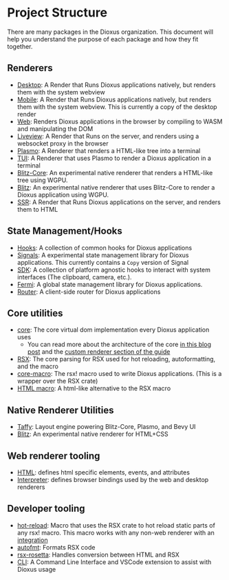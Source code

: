 # Project Structure

There are many packages in the Dioxus organization. This document will help you understand the purpose of each package and how they fit together.

## Renderers

- [Desktop](https://github.com/DioxusLabs/dioxus/tree/main/packages/desktop): A Render that Runs Dioxus applications natively, but renders them with the system webview
- [Mobile](https://github.com/DioxusLabs/dioxus/tree/main/packages/mobile): A Render that Runs Dioxus applications natively, but renders them with the system webview. This is currently a copy of the desktop render
- [Web](https://github.com/DioxusLabs/dioxus/tree/main/packages/Web): Renders Dioxus applications in the browser by compiling to WASM and manipulating the DOM
- [Liveview](https://github.com/DioxusLabs/dioxus/tree/main/packages/liveview): A Render that Runs on the server, and renders using a websocket proxy in the browser
- [Plasmo](https://github.com/DioxusLabs/blitz/tree/master/packages/plasmo): A Renderer that renders a HTML-like tree into a terminal
- [TUI](https://github.com/DioxusLabs/blitz/tree/master/packages/dioxus-tui): A Renderer that uses Plasmo to render a Dioxus application in a terminal
- [Blitz-Core](https://github.com/DioxusLabs/blitz/tree/master/packages/blitz-core): An experimental native renderer that renders a HTML-like tree using WGPU.
- [Blitz](https://github.com/DioxusLabs/blitz): An experimental native renderer that uses Blitz-Core to render a Dioxus application using WGPU.
- [SSR](https://github.com/DioxusLabs/dioxus/tree/main/packages/ssr): A Render that Runs Dioxus applications on the server, and renders them to HTML

## State Management/Hooks

- [Hooks](https://github.com/DioxusLabs/dioxus/tree/main/packages/hooks): A collection of common hooks for Dioxus applications
- [Signals](https://github.com/DioxusLabs/dioxus/tree/main/packages/signals): A experimental state management library for Dioxus applications. This currently contains a `Copy` version of Signal
- [SDK](https://github.com/DioxusLabs/sdk): A collection of platform agnostic hooks to interact with system interfaces (The clipboard, camera, etc.).
- [Fermi](https://github.com/DioxusLabs/dioxus/tree/main/packages/fermi): A global state management library for Dioxus applications.
- [Router](https://github.com/DioxusLabs/dioxus/tree/main/packages/router): A client-side router for Dioxus applications

## Core utilities

- [core](https://github.com/DioxusLabs/dioxus/tree/main/packages/core): The core virtual dom implementation every Dioxus application uses
  - You can read more about the architecture of the core [in this blog post](https://dioxuslabs.com/blog/templates-diffing/) and the [custom renderer section of the guide](../custom_renderer/index.md)
- [RSX](https://github.com/DioxusLabs/dioxus/tree/main/packages/RSX): The core parsing for RSX used for hot reloading, autoformatting, and the macro
- [core-macro](https://github.com/DioxusLabs/dioxus/tree/main/packages/core-macro): The rsx! macro used to write Dioxus applications. (This is a wrapper over the RSX crate)
- [HTML macro](https://github.com/DioxusLabs/dioxus-html-macro): A html-like alternative to the RSX macro

## Native Renderer Utilities

- [Taffy](https://github.com/DioxusLabs/taffy): Layout engine powering Blitz-Core, Plasmo, and Bevy UI
- [Blitz](https://github.com/DioxusLabs/blitz): An experimental native renderer for HTML+CSS

## Web renderer tooling

- [HTML](https://github.com/DioxusLabs/dioxus/tree/main/packages/html): defines html specific elements, events, and attributes
- [Interpreter](https://github.com/DioxusLabs/dioxus/tree/main/packages/interpreter): defines browser bindings used by the web and desktop renderers

## Developer tooling

- [hot-reload](https://github.com/DioxusLabs/dioxus/tree/main/packages/hot-reload): Macro that uses the RSX crate to hot reload static parts of any rsx! macro. This macro works with any non-web renderer with an [integration](https://crates.io/crates/dioxus-hot-reload)
- [autofmt](https://github.com/DioxusLabs/dioxus/tree/main/packages/autofmt): Formats RSX code
- [rsx-rosetta](https://github.com/DioxusLabs/dioxus/tree/main/packages/RSX-rosetta): Handles conversion between HTML and RSX
- [CLI](https://github.com/DioxusLabs/dioxus/tree/main/packages/cli): A Command Line Interface and VSCode extension to assist with Dioxus usage
